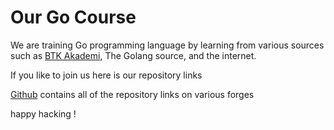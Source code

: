 # Our Go Course

We are training Go programming language by learning from various sources such as [BTK Akademi](https://www.btkakademi.gov.tr/portal/course/go-ile-programlamaya-giris-12760), The Golang source, and the internet.

If you like to join us here is our repository links

[Github](https://github.com/masscollaborationlabs/gokursu) contains all of the repository links on various forges

happy hacking !
